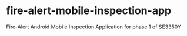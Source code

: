 fire-alert-mobile-inspection-app
================================

Fire-Alert Android Mobile Inspection Application for phase 1 of SE3350Y
